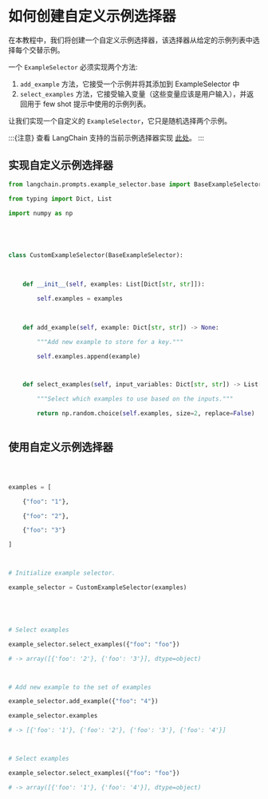 # 如何创建自定义示例选择器


在本教程中，我们将创建一个自定义示例选择器，该选择器从给定的示例列表中选择每个交替示例。


一个 `ExampleSelector` 必须实现两个方法:


1. `add_example` 方法，它接受一个示例并将其添加到 ExampleSelector 中
2. `select_examples` 方法，它接受输入变量（这些变量应该是用户输入），并返回用于 few shot 提示中使用的示例列表。


让我们实现一个自定义的 `ExampleSelector`，它只是随机选择两个示例。


:::{注意}
查看 LangChain 支持的当前示例选择器实现 [此处](../../prompt_templates/getting_started.md)。
:::


<!-- TODO(shreya): Add the correct link. -->



## 实现自定义示例选择器


```python
from langchain.prompts.example_selector.base import BaseExampleSelector

from typing import Dict, List

import numpy as np





class CustomExampleSelector(BaseExampleSelector):

    

    def __init__(self, examples: List[Dict[str, str]]):

        self.examples = examples

    

    def add_example(self, example: Dict[str, str]) -> None:

        """Add new example to store for a key."""

        self.examples.append(example)



    def select_examples(self, input_variables: Dict[str, str]) -> List[dict]:

        """Select which examples to use based on the inputs."""

        return np.random.choice(self.examples, size=2, replace=False)



```





## 使用自定义示例选择器


```python



examples = [

    {"foo": "1"},

    {"foo": "2"},

    {"foo": "3"}

]



# Initialize example selector.

example_selector = CustomExampleSelector(examples)





# Select examples

example_selector.select_examples({"foo": "foo"})

# -> array([{'foo': '2'}, {'foo': '3'}], dtype=object)



# Add new example to the set of examples

example_selector.add_example({"foo": "4"})

example_selector.examples

# -> [{'foo': '1'}, {'foo': '2'}, {'foo': '3'}, {'foo': '4'}]



# Select examples

example_selector.select_examples({"foo": "foo"})

# -> array([{'foo': '1'}, {'foo': '4'}], dtype=object)

```

